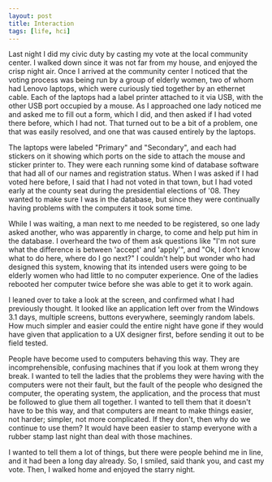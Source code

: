 ```yaml
---
layout: post
title: Interaction
tags: [life, hci]
---
```


Last night I did my civic duty by casting my vote at the local community center.  I walked down since it was not far from my house, and enjoyed the crisp night air.  Once I arrived at the community center I noticed that the voting process was being run by a group of elderly women, two of whom had Lenovo laptops, which were curiously tied together by an ethernet cable.  Each of the laptops had a label printer attached to it via USB, with the other USB port occupied by a mouse.  As I approached one lady noticed me and asked me to fill out a form, which I did, and then asked if I had voted there before, which I had not.  That turned out to be a bit of a problem, one that was easily resolved, and one that was caused entirely by the laptops.

The laptops were labeled "Primary" and "Secondary", and each had stickers on it showing which ports on the side to attach the mouse and sticker printer to.  They were each running some kind of database software that had all of our names and registration status.  When I was asked if I had voted here before, I said that I had not voted in that town, but I had voted early at the county seat during the presidential elections of '08.  They wanted to make sure I was in the database, but since they were continually having problems with the computers it took some time.  

While I was waiting, a man next to me needed to be registered, so one lady asked another, who was apparently in charge, to come and help put him in the database.  I overheard the two of them ask questions like "I'm not sure what the difference is between 'accept' and 'apply'", and "Ok, I don't know what to do here, where do I go next?"  I couldn't help but wonder who had designed this system, knowing that its intended users were going to be elderly women who had little to no computer experience. One of the ladies rebooted her computer twice before she was able to get it to work again.  

I leaned over to take a look at the screen, and confirmed what I had previously thought.  It looked like an application left over from the Windows 3.1 days, multiple screens, buttons everywhere, seemingly random labels.  How much simpler and easier could the entire night have gone if they would have given that application to a UX designer first, before sending it out to be field tested.

People have become used to computers behaving this way.  They are incomprehensible, confusing machines that if you look at them wrong they break.  I wanted to tell the ladies that the problems they were having with the computers were not their fault, but the fault of the people who designed the computer, the operating system, the application, and the process that must be followed to glue them all together.  I wanted to tell them that it doesn't have to be this way, and that computers are meant to make things easier, not harder; simpler, not more complicated.  If they don't, then why do we continue to use them?  It would have been easier to stamp everyone with a rubber stamp last night than deal with those machines.  

I wanted to tell them a lot of things, but there were people behind me in line, and it had been a long day already.  So, I smiled, said thank you, and cast my vote.  Then, I walked home and enjoyed the starry night.
